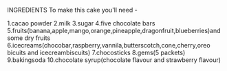 INGREDIENTS                                                          To make this cake you'll need - 

1.cacao powder
2.milk
3.sugar
4.five chocolate bars
5.fruits(banana,apple,mango,orange,pineapple,dragonfruit,blueberries)and some dry fruits
6.icecreams(chocobar,raspberry,vannila,butterscotch,cone,cherry,oreo bicuits and icecreambiscuits)
7.chocosticks
8.gems(5 packets)
9.bakingsoda
10.chocolate syrup(chocolate flavour and strawberry flavour)